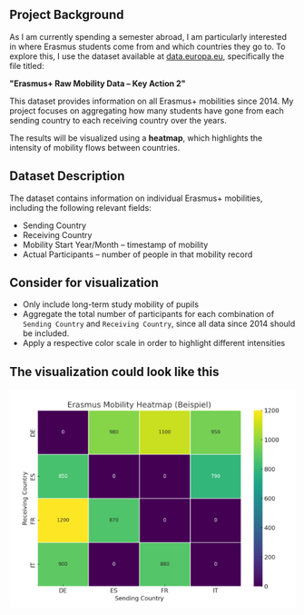 

## Project Background

As I am currently spending a semester abroad, I am particularly interested in where Erasmus students come from and which countries they go to. To explore this, I use the dataset available at [data.europa.eu](https://data.europa.eu/data/datasets/erasmus-mobility-raw-data?locale=en), specifically the file titled:

**"Erasmus+ Raw Mobility Data – Key Action 2"**

This dataset provides information on all Erasmus+ mobilities since 2014. My project focuses on aggregating how many students have gone from each sending country to each receiving country over the years.

The results will be visualized using a **heatmap**, which highlights the intensity of mobility flows between countries.

## Dataset Description

The dataset contains information on individual Erasmus+ mobilities, including the following relevant fields:

-   Sending Country
-   Receiving Country
-   Mobility Start Year/Month – timestamp of mobility
-   Actual Participants – number of people in that mobility record

## Consider for visualization

-   Only include long-term study mobility of pupils
-   Aggregate the total number of participants for each combination of `Sending Country` and `Receiving Country`, since all data since 2014 should be included.
-   Apply a respective color scale in order to highlight different intensities

## The visualization could look like this

![example visualization (not based on real data)](./heatmap_example_datadraft_SvenjaPoerstel.PNG)
